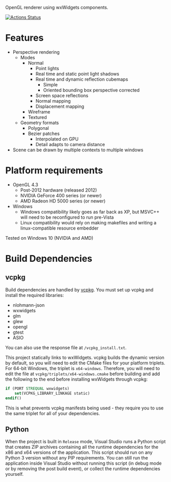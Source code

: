 OpenGL renderer using wxWidgets components.

[![Actions Status](https://github.com/seckujdivad/gameengine/workflows/Windows%20build%20and%20test/badge.svg)](https://github.com/seckujdivad/gameengine/actions)

# Features
* Perspective rendering
  * Modes
    * Normal
      * Point lights
      * Real time and static point light shadows
      * Real time and dynamic reflection cubemaps
        * Simple
        * Oriented bounding box perspective corrected
      * Screen space reflections
      * Normal mapping
      * Displacement mapping
    * Wireframe
    * Textured
  * Geometry formats
    * Polygonal
    * Bezier patches
      * Interpolated on GPU
      * Detail adapts to camera distance
* Scene can be drawn by multiple contexts to multiple windows

# Platform requirements
* OpenGL 4.3
  * Post-2012 hardware (released 2012)
  * NVIDIA GeForce 400 series (or newer)
  * AMD Radeon HD 5000 series (or newer)
* Windows
  * Windows compatibility likely goes as far back as XP, but MSVC++ will need to be reconfigured to run pre-Vista
  * Linux compatibility would rely on making makefiles and writing a linux-compatible resource embedder

Tested on Windows 10 (NVIDIA and AMD)

# Build Dependencies
## vcpkg
Build dependencies are handled by [vcpkg](https://github.com/microsoft/vcpkg). You must set up vcpkg and install the required libraries:
* nlohmann-json
* wxwidgets
* glm
* glew
* opengl
* gtest
* ASIO

You can also use the response file at `/vcpkg_install.txt`.

This project statically links to wxWidgets. vcpkg builds the dynamic version by default, so you will need to edit the CMake files for your platform triplets. For 64-bit Windows, the triplet is `x64-windows`. Therefore, you will need to edit the file at `vcpkg/triplets/x64-windows.cmake` before building and add the following to the end before installing wxWidgets through vcpkg:
```cmake
if (PORT STREQUAL wxwidgets)
	set(VCPKG_LIBRARY_LINKAGE static)
endif()
```
This is what prevents vcpkg manifests being used - they require you to use the same triplet for all of your dependencies.

## Python
When the project is built in `Release` mode, Visual Studio runs a Python script that creates ZIP archives containing all the runtime dependencies for the x86 and x64 versions of the application. This script should run on any Python 3 version without any PIP requirements. You can still run the application inside Visual Studio without running this script (in debug mode or by removing the post build event), or collect the runtime dependencies yourself.